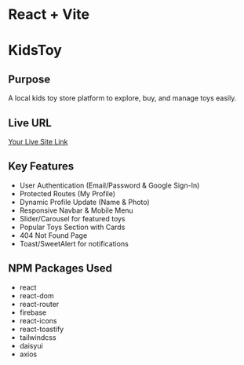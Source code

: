 # React + Vite

# KidsToy

## Purpose
A local kids toy store platform to explore, buy, and manage toys easily.

## Live URL
[Your Live Site Link]([https://example.com](https://kids-toy-942a66.netlify.app/))

## Key Features
- User Authentication (Email/Password & Google Sign-In)
- Protected Routes (My Profile)
- Dynamic Profile Update (Name & Photo)
- Responsive Navbar & Mobile Menu
- Slider/Carousel for featured toys
- Popular Toys Section with Cards
- 404 Not Found Page
- Toast/SweetAlert for notifications

## NPM Packages Used
- react
- react-dom
- react-router
- firebase
- react-icons
- react-toastify
- tailwindcss
- daisyui
- axios
